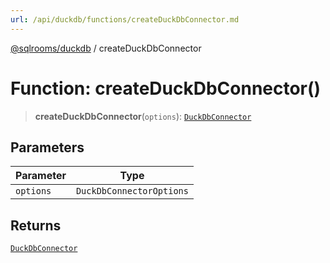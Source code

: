 ```yaml
---
url: /api/duckdb/functions/createDuckDbConnector.md
---
```

[@sqlrooms/duckdb](../index.md) / createDuckDbConnector

# Function: createDuckDbConnector()

> **createDuckDbConnector**(`options`): [`DuckDbConnector`](../interfaces/DuckDbConnector.md)

## Parameters

| Parameter | Type |
| ------ | ------ |
| `options` | `DuckDbConnectorOptions` |

## Returns

[`DuckDbConnector`](../interfaces/DuckDbConnector.md)
